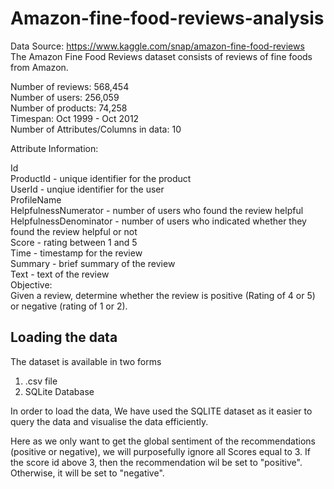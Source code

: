 # Amazon-fine-food-reviews-analysis
Data Source: https://www.kaggle.com/snap/amazon-fine-food-reviews<br>
The Amazon Fine Food Reviews dataset consists of reviews of fine foods from Amazon.<br>

Number of reviews: 568,454<br>
Number of users: 256,059<br>
Number of products: 74,258<br>
Timespan: Oct 1999 - Oct 2012<br>
Number of Attributes/Columns in data: 10<br>

Attribute Information:<br>

Id<br>
ProductId - unique identifier for the product<br>
UserId - unqiue identifier for the user<br>
ProfileName<br>
HelpfulnessNumerator - number of users who found the review helpful<br>
HelpfulnessDenominator - number of users who indicated whether they found the review helpful or not<br>
Score - rating between 1 and 5<br>
Time - timestamp for the review<br>
Summary - brief summary of the review<br>
Text - text of the review<br>
Objective:<br>
Given a review, determine whether the review is positive (Rating of 4 or 5) or negative (rating of 1 or 2).
## Loading the data

The dataset is available in two forms
1. .csv file
2. SQLite Database

In order to load the data, We have used the SQLITE dataset as it easier to query the data and visualise the data efficiently.
<br> 

Here as we only want to get the global sentiment of the recommendations (positive or negative), we will purposefully ignore all Scores equal to 3. If the score id above 3, then the recommendation wil be set to "positive". Otherwise, it will be set to "negative".
